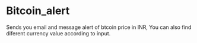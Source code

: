 # Bitcoin_alert
Sends you email and message alert of btcoin price in INR, You can also find diferent currency value according to input. 
